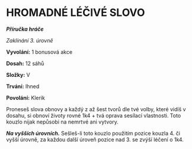 # HROMADNÉ LÉČIVÉ SLOVO

***Příručka hráče***

*Zaklínání 3. úrovně*

**Vyvolání:** 1 bonusová akce

**Dosah:** 12 sáhů

**Složky:** V

**Trvání:** Ihned

**Povolání:** Klerik

Proneseš slova obnovy a každý z až šest tvorů dle tvé volby, které vidíš v dosahu, si obnoví životy rovné 1k4 + tvá oprava sesílací vlastnosti. Toto kouzlo nijak nepůsobi na nemrtvé ani vytvory.

***Na vyšších úrovních.*** Sešleš-li toto kouzlo použitím pozice kouzla 4. či vyšší úrovně, za každou další úroveň pozice nad 3. se zvýší léčení o 1k4.